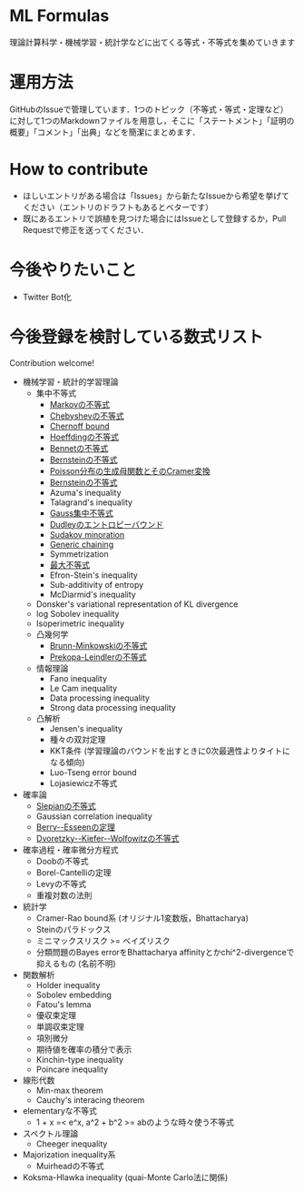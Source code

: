 # ML Formulas
理論計算科学・機械学習・統計学などに出てくる等式・不等式を集めていきます

# 運用方法

GitHubのIssueで管理しています．1つのトピック（不等式・等式・定理など）に対して1つのMarkdownファイルを用意し，そこに「ステートメント」「証明の概要」「コメント」「出典」などを簡潔にまとめます．

# How to contribute

* ほしいエントリがある場合は「Issues」から新たなIssueから希望を挙げてください（エントリのドラフトもあるとベターです）
* 既にあるエントリで誤植を見つけた場合にはIssueとして登録するか，Pull Requestで修正を送ってください．


# 今後やりたいこと

* Twitter Bot化

# 今後登録を検討している数式リスト

Contribution welcome!

* 機械学習・統計的学習理論
  * 集中不等式
    * [Markovの不等式](src/markov_inequality.md)
    * [Chebyshevの不等式](src/chebyshev_inequality.md)
    * [Chernoff bound](src/chernoff_bound.md)
    * [Hoeffdingの不等式](src/hoeffding_inequality.md)
    * [Bennetの不等式](src/bennett_inequality.md)
    * [Bernsteinの不等式](src/bernstein_inequality.md)
    * [Poisson分布の生成母関数とそのCramer変換](src/poisson_moment_generating_function.md)
    * [Bernsteinの不等式](src/bernstein_inequality.md)
    * Azuma's inequality
    * Talagrand's inequality
    * [Gauss集中不等式](src/gaussian_concentration_inequality.md)
    * [Dudleyのエントロピーバウンド](src/dudley_entropy_bound.md)
    * [Sudakov minoration](src/sudakov_minoration.md)
    * [Generic chaining](src/generic_chaining.md)
    * Symmetrization
    * [最大不等式](src/maximal_inequality.md)
    * Efron-Stein's inequality
    * Sub-additivity of entropy
    * McDiarmid's inequality
  * Donsker's variational representation of KL divergence
  * log Sobolev inequality
  * Isoperimetric inequality
  * 凸幾何学
    * [Brunn-Minkowskiの不等式](src/brunn_minkowski_inequality.md)
    * [Prekopa-Leindlerの不等式](src/prekopa_leindler_inequality.md)
  * 情報理論
    * Fano inequality
    * Le Cam inequality
    * Data processing inequality
    * Strong data processing inequality
  * 凸解析
    * Jensen's inequality
    * 種々の双対定理
    * KKT条件 (学習理論のバウンドを出すときに0次最適性よりタイトになる傾向)
    * Luo-Tseng error bound
    * Lojasiewicz不等式
* 確率論
  * [Slepianの不等式](src/slepian_inequality.md)
  * Gaussian correlation inequality
  * [Berry--Esseenの定理](src/berry_esseen_univariate.md)
  * [Dvoretzky--Kiefer--Wolfowitzの不等式](src/dvoretzky_kiefer_wolfowitz_inequality.md)
* 確率過程・確率微分方程式
  * Doobの不等式
  * Borel-Cantelliの定理
  * Levyの不等式
  * 重複対数の法則
* 統計学
  * Cramer-Rao bound系 (オリジナル1変数版，Bhattacharya)
  * Steinのパラドックス
  * ミニマックスリスク >= ベイズリスク
  * 分類問題のBayes errorをBhattacharya affinityとかchi^2-divergenceで抑えるもの (名前不明)
* 関数解析
  * Holder inequality
  * Sobolev embedding
  * Fatou's lemma
  * 優収束定理
  * 単調収束定理
  * 項別微分
  * 期待値を確率の積分で表示
  * Kinchin-type inequality
  * Poincare inequality
* 線形代数
  * Min-max theorem
  * Cauchy's interacing theorem
* elementaryな不等式
  * 1 + x =< e^x, a^2 + b^2 >= abのような時々使う不等式
* スペクトル理論
  * Cheeger inequality
* Majorization inequality系
  * Muirheadの不等式
* Koksma-Hlawka inequality (quai-Monte Carlo法に関係)

